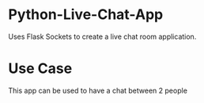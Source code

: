 # Python-Live-Chat-App
Uses Flask Sockets to create a live chat room application.

# Use Case
This app can be used to have a chat between 2 people